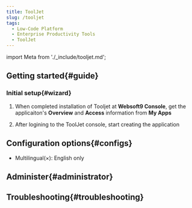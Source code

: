 ```yaml
---
title: ToolJet
slug: /tooljet
tags:
  - Low-Code Platform
  - Enterprise Productivity Tools
  - ToolJet
---
```


import Meta from './_include/tooljet.md';

<Meta name="meta" />

## Getting started{#guide}

### Initial setup{#wizard}

1. When completed installation of Tooljet at **Websoft9 Console**, get the applicaiton's **Overview** and **Access** information from **My Apps**  

2. After logining to the ToolJet console, start creating the application

## Configuration options{#configs}

- Multilingual(×): English only

## Administer{#administrator}

## Troubleshooting{#troubleshooting}

